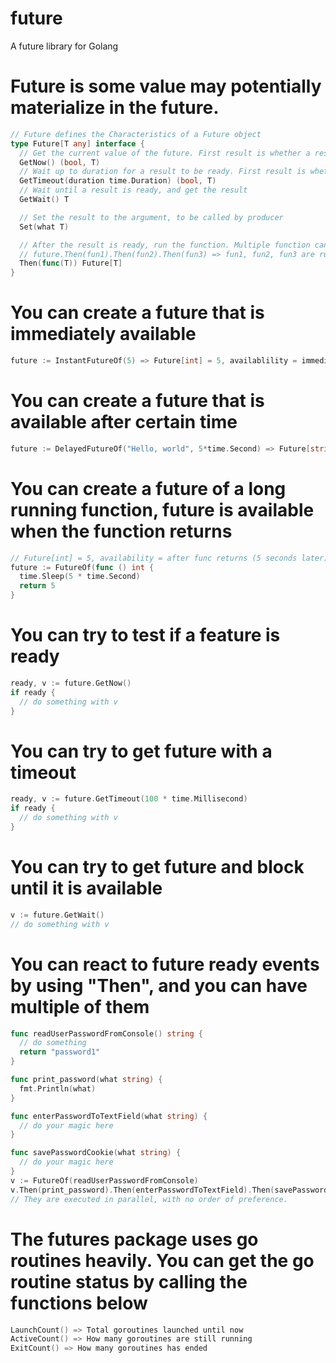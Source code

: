 # future
A future library for Golang


# Future is some value may potentially materialize in the future.
```go
// Future defines the Characteristics of a Future object
type Future[T any] interface {
  // Get the current value of the future. First result is whether a result is ready, second result is the current result
  GetNow() (bool, T)
  // Wait up to duration for a result to be ready. First result is whether a result is ready, second result is the result value
  GetTimeout(duration time.Duration) (bool, T)
  // Wait until a result is ready, and get the result
  GetWait() T

  // Set the result to the argument, to be called by producer
  Set(what T)

  // After the result is ready, run the function. Multiple function can be run, and they are all run in parallel.
  // future.Then(fun1).Then(fun2).Then(fun3) => fun1, fun2, fun3 are run in parallel in separate goroutines, do your sync if necesary.
  Then(func(T)) Future[T]
}
```

# You can create a future that is immediately available
```go
future := InstantFutureOf(5) => Future[int] = 5, availablility = immediate
```

# You can create a future that is available after certain time
```go
future := DelayedFutureOf("Hello, world", 5*time.Second) => Future[string] = "Hello, world", availability = after 5 seconds
```

# You can create a future of a long running function, future is available when the function returns
```go
// Future[int] = 5, availability = after func returns (5 seconds later)
future := FutureOf(func () int {
  time.Sleep(5 * time.Second)
  return 5
}
```

# You can try to test if a feature is ready
```go
ready, v := future.GetNow()
if ready {
  // do something with v
}
```

# You can try to get future with a timeout
```go
ready, v := future.GetTimeout(100 * time.Millisecond)
if ready {
  // do something with v
}
```

# You can try to get future and block until it is available
```go
v := future.GetWait()
// do something with v
```

# You can react to future ready events by using "Then", and you can have multiple of them
```go
func readUserPasswordFromConsole() string {
  // do something
  return "password1"
}

func print_password(what string) {
  fmt.Println(what)
}

func enterPasswordToTextField(what string) {
  // do your magic here
}

func savePasswordCookie(what string) {
  // do your magic here
}
v := FutureOf(readUserPasswordFromConsole)
v.Then(print_password).Then(enterPasswordToTextField).Then(savePasswordCookie)
// They are executed in parallel, with no order of preference.
```

# The futures package uses go routines heavily. You can get the go routine status by calling the functions below
```go
LaunchCount() => Total goroutines launched until now
ActiveCount() => How many goroutines are still running
ExitCount() => How many goroutines has ended
```
